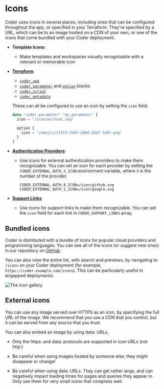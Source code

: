 # Icons

Coder uses icons in several places, including ones that can be configured
throughout the app, or specified in your Terraform. They're specified by a URL,
which can be to an image hosted on a CDN of your own, or one of the icons that
come bundled with your Coder deployment.

- **Template Icons**:

  - Make templates and workspaces visually recognizable with a relevant or
    memorable icon

- [**Terraform**](https://registry.terraform.io/providers/coder/coder/latest/docs):

  - [`coder_app`](https://registry.terraform.io/providers/coder/coder/latest/docs/resources/app#icon)
  - [`coder_parameter`](https://registry.terraform.io/providers/coder/coder/latest/docs/data-sources/parameter#icon)
    and
    [`option`](https://registry.terraform.io/providers/coder/coder/latest/docs/data-sources/parameter#nested-schema-for-option)
    blocks
  - [`coder_script`](https://registry.terraform.io/providers/coder/coder/latest/docs/resources/script#icon)
  - [`coder_metadata`](https://registry.terraform.io/providers/coder/coder/latest/docs/resources/metadata#icon)

  These can all be configured to use an icon by setting the `icon` field.

  ```tf
  data "coder_parameter" "my_parameter" {
    icon = "/icon/wirtual.svg"

    option {
      icon = "/emojis/1f3f3-fe0f-200d-26a7-fe0f.png"
    }
  }
  ```

- [**Authentication Providers**](https://coder.com/docs/admin/external-auth):

  - Use icons for external authentication providers to make them recognizable.
    You can set an icon for each provider by setting the
    `CODER_EXTERNAL_AUTH_X_ICON` environment variable, where `X` is the number
    of the provider.

    ```env
    CODER_EXTERNAL_AUTH_0_ICON=/icon/github.svg
    CODER_EXTERNAL_AUTH_1_ICON=/icon/google.svg
    ```

- [**Support Links**](../../setup/appearance.md#support-links):

  - Use icons for support links to make them recognizable. You can set the
    `icon` field for each link in `CODER_SUPPORT_LINKS` array.

## Bundled icons

Coder is distributed with a bundle of icons for popular cloud providers and
programming languages. You can see all of the icons (or suggest new ones) in our
repository on
[GitHub](https://github.com/coder/coder/tree/main/site/static/icon).

You can also view the entire list, with search and previews, by navigating to
`/icons` on your Coder deployment (for example,
`https://coder.example.com/icons`). This can be particularly useful in airgapped
deployments.

![The icon gallery](../../../images/icons-gallery.png)

## External icons

You can use any image served over HTTPS as an icon, by specifying the full URL
of the image. We recommend that you use a CDN that you control, but it can be
served from any source that you trust.

You can also embed an image by using data: URLs.

- Only the https: and data: protocols are supported in icon URLs (not http:)

- Be careful when using images hosted by someone else; they might disappear or
  change!

- Be careful when using data: URLs. They can get rather large, and can
  negatively impact loading times for pages and queries they appear in. Only use
  them for very small icons that compress well.
